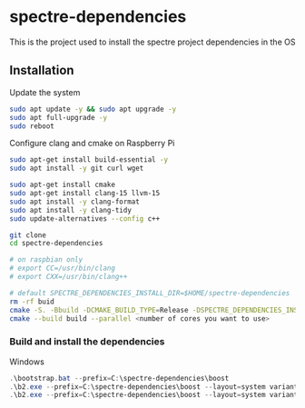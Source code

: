 # spectre-dependencies

This is the project used to install the spectre project dependencies in the OS

## Installation

Update the system

```bash
sudo apt update -y && sudo apt upgrade -y
sudo apt full-upgrade -y
sudo reboot
```

Configure clang and cmake on Raspberry Pi

```bash
sudo apt-get install build-essential -y
sudo apt install -y git curl wget

sudo apt-get install cmake
sudo apt-get install clang-15 llvm-15
sudo apt install -y clang-format
sudo apt install -y clang-tidy
sudo update-alternatives --config c++
```

```bash
git clone
cd spectre-dependencies

# on raspbian only
# export CC=/usr/bin/clang
# export CXX=/usr/bin/clang++

# default SPECTRE_DEPENDENCIES_INSTALL_DIR=$HOME/spectre-dependencies
rm -rf buid
cmake -S. -Bbuild -DCMAKE_BUILD_TYPE=Release -DSPECTRE_DEPENDENCIES_INSTALL_DIR=<path to install spectre dependencies>
cmake --build build --parallel <number of cores you want to use>
```

### Build and install the dependencies

Windows

```powershell
.\bootstrap.bat --prefix=C:\spectre-dependencies\boost
.\b2.exe --prefix=C:\spectre-dependencies\boost --layout=system variant=release link=static stage
.\b2.exe --prefix=C:\spectre-dependencies\boost --layout=system variant=release link=static install
```
